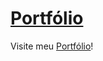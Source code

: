 # [Portfólio](https://flavioceciliato.github.io/site/)
Visite meu [Portfólio](https://flavioceciliato.github.io/site/)!
